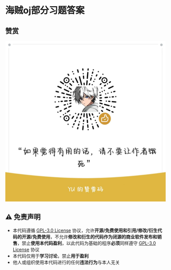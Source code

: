 # 海贼oj部分习题答案
## 赞赏
![img](https://github.com/SJYssr/img/raw/main/1/zanshang.jpg)
## :warning: 免责声明
- 本代码遵循 [GPL-3.0 License](https://github.com/SJYssr/HZOJ/blob/main/LICENSE) 协议，允许**开源/免费使用和引用/修改/衍生代码的开源/免费使用**，不允许**修改和衍生的代码作为闭源的商业软件发布和销售**，禁止**使用本代码盈利**，以此代码为基础的程序**必须**同样遵守 [GPL-3.0 License](https://github.com/SJYssr/HZOJ/blob/main/LICENSE) 协议
- 本代码仅用于**学习讨论**，禁止**用于盈利**
- 他人或组织使用本代码进行的任何**违法行为**与本人无关